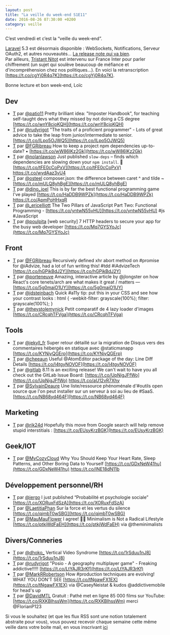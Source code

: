```yaml
---
layout: post
title: "La veille du week-end S1E11"
date: 2016-08-26 07:30:00 +0200
category: veille
---
```

C’est vendredi et c’est la “veille du week-end”.

[Laravel](https://twitter.com/laravelphp) 5.3 est désormais disponible : WebSockets, Notifications, Serveur OAuth2, et autres nouveautés... [La release note qui va bien](https://t.co/Xctg1n21zs).  
Par ailleurs, [Tristant Nitot](https://twitter.com/nitot) est intervenu sur France Inter pour parler chiffrement (un sujet qui soulève beaucoup de méfiance et d'incompréhension chez nos politiques...). En voici la retranscription [https://t.co/cgYj0R4q7K](https://t.co/cgYj0R4q7K).

Bonne lecture et bon week-end, Loïc

## Dev
- [T](http://twitter.com/patio11/status/767204505578409984) par [@patio11](https://twitter.com/patio11) Pretty brilliant idea: "Imposter Handbook", for teaching self-taught devs what they missed by not doing a CS degree [https://t.co/wnY8cjoKQH](https://t.co/wnY8cjoKQH)
- [T](http://twitter.com/rudyrigot/status/766103723466645504) par [@rudyrigot](https://twitter.com/rudyrigot) "The traits of a proficient programmer" - Lots of great advice to take the leap from junior/intermediate to senior. [https://t.co/ILpo5OJWQ5](https://t.co/ILpo5OJWQ5)
- [T](http://twitter.com/FGRibreau/status/766283522575364096) par [@FGRibreau](https://twitter.com/FGRibreau) How to keep a project npm dependencies up-to-date? • [https://t.co/wW86IKz2Gk](https://t.co/wW86IKz2Gk)
- [T](http://twitter.com/nolanlawson/status/766275330403205122) par [@nolanlawson](https://twitter.com/nolanlawson) Just published `slow-deps` – finds which dependencies are slowing down your `npm install`. 🐌 [https://t.co/tFE0cCoPxV](https://t.co/tFE0cCoPxV) https://t.co/wvdAaz3vU4
- [T](http://twitter.com/osteel/status/766623540187656192) par [@osteel](https://twitter.com/osteel) composer.json: the difference between caret ^ and tilde ~ [https://t.co/mULQ8yhBgE](https://t.co/mULQ8yhBgE)
- [T](http://twitter.com/dino_joel/status/766794155922042881) par [@dino_joel](https://twitter.com/dino_joel) This is by far the best functional programming game I've played [https://t.co/HaDDB9WPZk](https://t.co/HaDDB9WPZk) https://t.co/ApmPoHHxqR
- [T](http://twitter.com/_ericelliott/status/767433613927473152) par [@_ericelliott](https://twitter.com/_ericelliott) The Two Pillars of JavaScript Part Two: Functional Programming - [https://t.co/yntwN55vHU](https://t.co/yntwN55vHU) #js #JavaScript
- [T](http://twitter.com/poulpita/status/768111008418103301) par [@poulpita](https://twitter.com/poulpita) [web security] 7 HTTP headers to secure your app for the busy web developer [https://t.co/Mq7GYSYoJc](https://t.co/Mq7GYSYoJc)


## Front
- [T](http://twitter.com/FGRibreau/status/766270887167455232) par [@FGRibreau](https://twitter.com/FGRibreau) Recursively defined xhr abort method on #promise for @iAdvize, had a lot of fun writing this! #tdd #iAdvizeTech [https://t.co/hGPikBdJ2Y](https://t.co/hGPikBdJ2Y)
- [T](http://twitter.com/porteneuve/status/766367941092896768) par [@porteneuve](https://twitter.com/porteneuve) Amazing, interactive article by @jlongster on how React's core tenets/arch are what makes it great / matters — [https://t.co/5g0maiO1UY](https://t.co/5g0maiO1UY)
- [T](http://twitter.com/jdsteinbach/status/767788107408093184) par [@jdsteinbach](https://twitter.com/jdsteinbach) Quick #a11y tip: put this in your CSS and see how your contrast looks : html { -webkit-filter: grayscale(100%); filter: grayscale(100%); }
- [T](http://twitter.com/theystolemynick/status/768479606190010368) par [@theystolemynick](https://twitter.com/theystolemynick) Petit comparatif de 4 lazy loader d'images [https://t.co/CRcqhTFVga](https://t.co/CRcqhTFVga)


## Tools
- [T](http://twitter.com/jekyll_fr/status/767492312255586304) par [@jekyll_fr](https://twitter.com/jekyll_fr) Super retour détaillé sur la migration de Disqus vers des commentaires hébergés en statique avec @staticmanapp   [https://t.co/KYNjyQGErp](https://t.co/KYNjyQGErp)
- [T](http://twitter.com/cheeaun/status/767620578702270464) par [@cheeaun](https://twitter.com/cheeaun) Useful @AtomEditor package of the day: Line Diff Details [https://t.co/I4tgyNOVOF](https://t.co/I4tgyNOVOF)
- [T](http://twitter.com/gitlab/status/767775719422300161) par [@gitlab](https://twitter.com/gitlab) 8.11 is an exciting release! We can't wait to have you all check out the GitLab Issue Board: [https://t.co/UpNigJFfWo](https://t.co/UpNigJFfWo) https://t.co/aU12vR7Xhy
- [T](http://twitter.com/SylvainDeaure/status/768532611685900288) par [@SylvainDeaure](https://twitter.com/SylvainDeaure) Une liste/ressource phénoménale d'#outils open source que l'on peut installer sur un serveur à soi au lieu de #SaaS. [https://t.co/NB68yd464F](https://t.co/NB68yd464F)


## Marketing
- [T](http://twitter.com/rik24d/status/768143507789844481) par [@rik24d](https://twitter.com/rik24d) Hopefully this move from Google search will help remove stupid interstitials : [https://t.co/EUsyKrzBGK](https://t.co/EUsyKrzBGK)


## Geek/IOT
- [T](http://twitter.com/MyCozyCloud/status/766163983694958592) par [@MyCozyCloud](https://twitter.com/MyCozyCloud) Why You Should Keep Your Heart Rate, Sleep Patterns, and Other Boring Data to Yourself [https://t.co/GDxNeW41hu](https://t.co/GDxNeW41hu) https://t.co/INE18dN11b


## Développement personnel/RH
- [T](http://twitter.com/iergo/status/766614973091090432) par [@iergo](https://twitter.com/iergo) I just published “Probabilité et psychologie sociale” [https://t.co/XORuxFdSzA](https://t.co/XORuxFdSzA)
- [T](http://twitter.com/LaetitiaPhan/status/767367041263267840) par [@LaetitiaPhan](https://twitter.com/LaetitiaPhan) Sur la force et les vertus du silence [https://t.co/qjmbT0wSBG](https://t.co/qjmbT0wSBG)
- [T](http://twitter.com/MauMauFlower/status/768154635609649153) par [@MauMauFlower](https://twitter.com/MauMauFlower) I agree! 👌🏼 Minimalism is Not a Radical Lifestyle [https://t.co/ptkjWdFaEH](https://t.co/ptkjWdFaEH) via @theminimalists


## Divers/Conneries
- [T](http://twitter.com/dhoko_/status/766627822861443073) par [@dhoko_](https://twitter.com/dhoko_) Vertical Video Syndrome [https://t.co/1rSduu1nJ8](https://t.co/1rSduu1nJ8)
- [T](http://twitter.com/rudyrigot/status/766824825172221952) par [@rudyrigot](https://twitter.com/rudyrigot) "Posio - A geography multiplayer game" - Freaking addictive!!!!! [https://t.co/LtYAJR3rKf](https://t.co/LtYAJR3rKf)
- [T](http://twitter.com/MarkRRobertson/status/766721350790557697) par [@MarkRRobertson](https://twitter.com/MarkRRobertson) How #production techniques are evolving! WHAT YOU DON'T SEE [https://t.co/tNgawFX1EX](https://t.co/tNgawFX1EX) via @CaseyNeistat &amp; kudos @addictivemobile for head's up
- [T](http://twitter.com/DavidMTL/status/767385531260993536) par [@DavidMTL](https://twitter.com/DavidMTL) Gratuit : Pathé met en ligne 85 000 films sur YouTube: [https://t.co/RXKBIhssWm](https://t.co/RXKBIhssWm) merci @FlorianP123

Si vous le souhaitez (et que les flux RSS sont une notion totalement abstraite pour vous), vous pouvez recevoir chaque semaine cette même veille dans votre boite mail, en vous inscrivant [ici](/newsletter.html)
